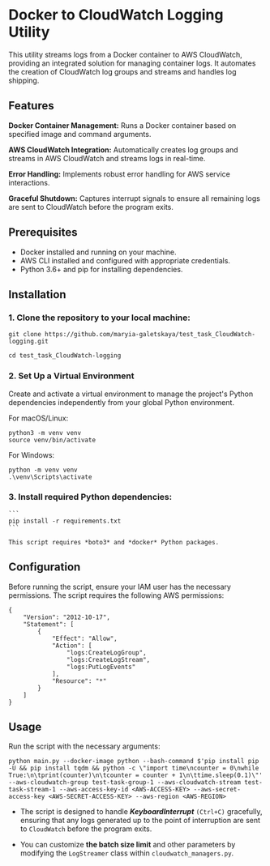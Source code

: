 # Docker to CloudWatch Logging Utility

This utility streams logs from a Docker container to AWS CloudWatch, providing an integrated solution for managing container logs. It automates the creation of CloudWatch log groups and streams and handles log shipping.


## Features

**Docker Container Management:** Runs a Docker container based on specified image and command arguments.

**AWS CloudWatch Integration:** Automatically creates log groups and streams in AWS CloudWatch and streams logs in real-time.

**Error Handling:** Implements robust error handling for AWS service interactions.

**Graceful Shutdown:** Captures interrupt signals to ensure all remaining logs are sent to CloudWatch before the program exits.



## Prerequisites
- Docker installed and running on your machine.
- AWS CLI installed and configured with appropriate credentials.
- Python 3.6+ and pip for installing dependencies.


## Installation

### 1. Clone the repository to your local machine:
```
git clone https://github.com/maryia-galetskaya/test_task_CloudWatch-logging.git
```
```
cd test_task_CloudWatch-logging
```

### 2. Set Up a Virtual Environment
Create and activate a virtual environment to manage the project's Python dependencies independently from your global Python environment.

For macOS/Linux:
```
python3 -m venv venv
source venv/bin/activate
```

For Windows:
```
python -m venv venv
.\venv\Scripts\activate
```

### 3. Install required Python dependencies:

    ```
    pip install -r requirements.txt
    ```

    This script requires *boto3* and *docker* Python packages.

## Configuration

Before running the script, ensure your IAM user has the necessary permissions. The script requires the following AWS permissions:

```
{
    "Version": "2012-10-17",
    "Statement": [
        {
            "Effect": "Allow",
            "Action": [
                "logs:CreateLogGroup",
                "logs:CreateLogStream",
                "logs:PutLogEvents"
            ],
            "Resource": "*"
        }
    ]
}
```

## Usage

Run the script with the necessary arguments:

```
python main.py --docker-image python --bash-command $'pip install pip -U && pip install tqdm && python -c \"import time\ncounter = 0\nwhile True:\n\tprint(counter)\n\tcounter = counter + 1\n\ttime.sleep(0.1)\"' --aws-cloudwatch-group test-task-group-1 --aws-cloudwatch-stream test-task-stream-1 --aws-access-key-id <AWS-ACCESS-KEY> --aws-secret-access-key <AWS-SECRET-ACCESS-KEY> --aws-region <AWS-REGION>
```




- The script is designed to handle __*KeyboardInterrupt*__ `(Ctrl+C)` gracefully, ensuring that any logs generated up to the point of interruption are sent to `CloudWatch` before the program exits.

- You can customize **the batch size limit** and other parameters by modifying the `LogStreamer` class within `cloudwatch_managers.py`.
